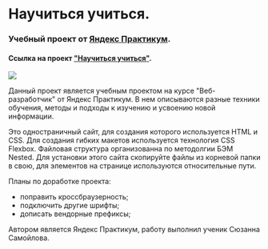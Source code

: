 # Научиться учиться.
### Учебный проект от [Яндекс Практикум](https://praktikum.yandex.ru/).
#### Ссылка на проект ["Научиться учиться"](https://suzanne-samoilova.github.io/how-to-learn/index.html).

<img src="./images/HowToLearn.gif">

  Данный проект является учебным проектом на курсе "Веб-разработчик" от Яндекс Практикум. В нем описываются разные техники обучения, методы и подходы к изучению и усвоению новой информации.

  Это одностраничный сайт, для создания которого используется HTML и CSS. Для создания гибких макетов используется технология CSS Flexbox. Файловая структура организованна по методолгии БЭМ Nested. Для установки этого сайта скопируйте файлы из корневой папки в свою, для элементов на странице используются относительные пути.

  Планы по доработке проекта:
  * поправить кроссбраузерность;
  * подключить другие шрифты;
  * дописать вендорные префиксы;

  Автором является Яндекс Практикум, работу выполнил ученик Сюзанна Самойлова.

